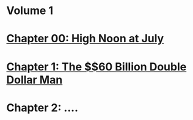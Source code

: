 # Volume 1
# [Chapter 00: High Noon at July](ch00.md)
# [Chapter 1: The $$60 Billion Double Dollar Man](ch1.md)
# Chapter 2: ....
